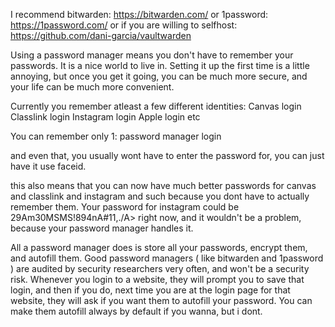 I recommend bitwarden: https://bitwarden.com/
or 1password: https://1password.com/
or if you are willing to selfhost: https://github.com/dani-garcia/vaultwarden

Using a password manager means you don't have to remember your passwords. It is a nice world to live in. Setting it up the first time is a little annoying, but once you get it going, you can be much more secure, and your life can be much more convenient.

Currently you remember atleast a few different identities:
	Canvas login
	Classlink login
	Instagram login
	Apple login
	etc

You can remember only 1:
	password manager login

and even that, you usually wont have to enter the password for, you can just have it use faceid. 

this also means that you can now have much better passwords for canvas and classlink and instagram and such because you dont have to actually remember them. Your password for instagram could be 29Am30MSMS!894nA#11,./A> right now, and it wouldn't be a problem, because your password manager handles it. 

All a password manager does is store all your passwords, encrypt them, and autofill them. Good password managers ( like bitwarden and 1password ) are audited by security researchers very often, and won't be a security risk. Whenever you login to a website, they will prompt you to save that login, and then if you do, next time you are at the login page for that website, they will ask if you want them to autofill your password. You can make them autofill always by default if you wanna, but i dont. 



